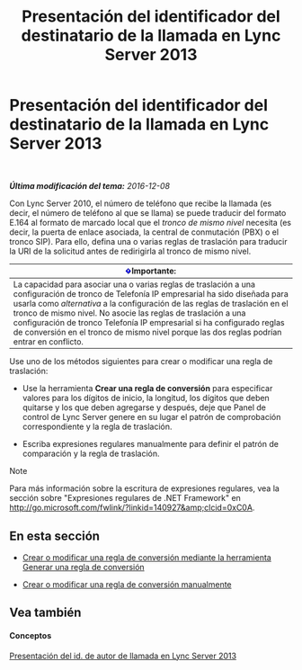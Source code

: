 ﻿---
title: Presentación del identificador del destinatario de la llamada en Lync Server 2013
TOCTitle: Presentación del identificador del destinatario de la llamada en Lync Server 2013
ms:assetid: cf6c6af5-3418-411e-a50b-7a9cf8e100d4
ms:mtpsurl: https://technet.microsoft.com/es-es/library/JJ721892(v=OCS.15)
ms:contentKeyID: 49889694
ms.date: 01/07/2017
mtps_version: v=OCS.15
ms.translationtype: HT
---

# Presentación del identificador del destinatario de la llamada en Lync Server 2013

 

_**Última modificación del tema:** 2016-12-08_

Con Lync Server 2010, el número de teléfono que recibe la llamada (es decir, el número de teléfono al que se llama) se puede traducir del formato E.164 al formato de marcado local que el *tronco de mismo nivel* necesita (es decir, la puerta de enlace asociada, la central de conmutación (PBX) o el tronco SIP). Para ello, defina una o varias reglas de traslación para traducir la URI de la solicitud antes de redirigirla al tronco de mismo nivel.

<table>
<thead>
<tr class="header">
<th><img src="images/Gg425917.important(OCS.15).gif" title="important" alt="important" />Importante:</th>
</tr>
</thead>
<tbody>
<tr class="odd">
<td>La capacidad para asociar una o varias reglas de traslación a una configuración de tronco de Telefonía IP empresarial ha sido diseñada para usarla como <em>alternativa</em> a la configuración de las reglas de traslación en el tronco de mismo nivel. No asocie las reglas de traslación a una configuración de tronco Telefonía IP empresarial si ha configurado reglas de conversión en el tronco de mismo nivel porque las dos reglas podrían entrar en conflicto.</td>
</tr>
</tbody>
</table>


Use uno de los métodos siguientes para crear o modificar una regla de traslación:

  - Use la herramienta **Crear una regla de conversión** para especificar valores para los dígitos de inicio, la longitud, los dígitos que deben quitarse y los que deben agregarse y después, deje que Panel de control de Lync Server genere en su lugar el patrón de comprobación correspondiente y la regla de traslación.

  - Escriba expresiones regulares manualmente para definir el patrón de comparación y la regla de traslación.


> [!NOTE]
> Para más información sobre la escritura de expresiones regulares, vea la sección sobre "Expresiones regulares de .NET Framework" en <A href="http://go.microsoft.com/fwlink/?linkid=140927%26clcid=0xc0a">http://go.microsoft.com/fwlink/?linkid=140927&amp;clcid=0xC0A</A>.



## En esta sección

  - [Crear o modificar una regla de conversión mediante la herramienta Generar una regla de conversión](lync-server-2013-create-or-modify-a-translation-rule-by-using-the-build-a-translation-rule-tool.md)

  - [Crear o modificar una regla de conversión manualmente](lync-server-2013-create-or-modify-a-translation-rule-manually.md)

## Vea también

#### Conceptos

[Presentación del id. de autor de llamada en Lync Server 2013](lync-server-2013-caller-id-presentation.md)


